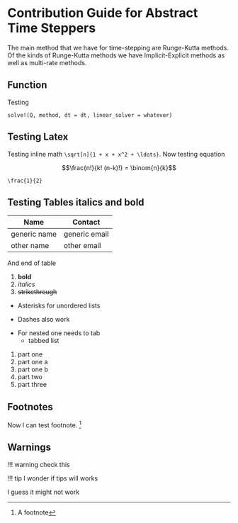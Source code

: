# Contribution Guide for Abstract Time Steppers

The main method that we have for time-stepping are Runge-Kutta methods. Of the kinds of Runge-Kutta methods we have Implicit-Explicit methods as well as multi-rate methods.

## Function
Testing
```
solve!(Q, method, dt = dt, linear_solver = whatever)
```


## Testing Latex
Testing inline math ``\sqrt[n]{1 + x + x^2 + \ldots}``. Now testing equation

```math
\frac{n!}{k! (n-k)!} = \binom{n}{k}
```

``\frac{1}{2}``


## Testing Tables italics and bold

| Name | Contact|
|--------|------|
|generic name | generic email |
| other name | other email |

And end of table

1. **bold**
1. *italics*
1. ~~strikethrough~~

* Asterisks for unordered lists
- Dashes also work

* For nested one needs to tab
  * tabbed list

1. part one
  1. part one a
  1. part one b
1. part two
1. part three


## Footnotes

Now I can test footnote. [^1]


## Warnings

!!! warning
    check this

!!! tip
    I wonder if tips will works



I guess it might not work

[^1]: A footnote
